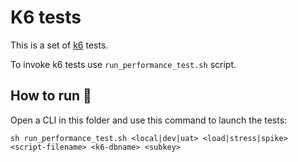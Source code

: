 # K6 tests

This is a set of [k6](https://k6.io) tests.

To invoke k6 tests use `run_performance_test.sh` script.


## How to run 🚀

Open a CLI in this folder and use this command to launch the tests:

``` shell
sh run_performance_test.sh <local|dev|uat> <load|stress|spike> <script-filename> <k6-dbname> <subkey>
```
